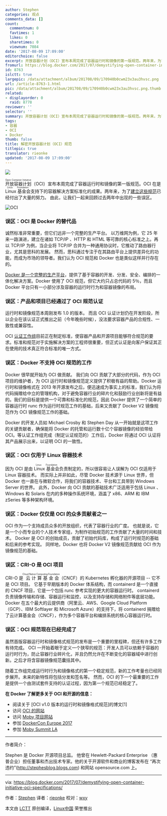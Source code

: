 ```yaml
---
author: Stephen
categories: 观点
comments_data: []
count:
  commentnum: 0
  favtimes: 1
  likes: 0
  sharetimes: 0
  viewnum: 7084
date: '2017-08-09 17:09:00'
editorchoice: false
excerpt: 开放容器计划（OCI）宣布本周完成了容器运行时和镜像的第一版规范。两年来，为了建立这些规范已经付出了大量的努力。 由此，让我们一起来回顾过去两年中出现的一些误区。
fromurl: https://blog.docker.com/2017/07/demystifying-open-container-initiative-oci-specifications/
id: 8763
islctt: true
largepic: /data/attachment/album/201708/09/170940b0cwm23x3au3hvsc.png
url: /article-8763-1.html
pic: /data/attachment/album/201708/09/170940b0cwm23x3au3hvsc.png.thumb.jpg
related:
- displayorder: 0
  raid: 8778
reviewer: ''
selector: ''
summary: 开放容器计划（OCI）宣布本周完成了容器运行时和镜像的第一版规范。两年来，为了建立这些规范已经付出了大量的努力。 由此，让我们一起来回顾过去两年中出现的一些误区。
tags:
- 容器
- OCI
- Docker
thumb: false
title: 解密开放容器计划（OCI）规范
titlepic: true
translator: rieonke
updated: '2017-08-09 17:09:00'
---
```


![](/data/attachment/album/201708/09/170940b0cwm23x3au3hvsc.png)


<ruby> 开放容器计划 <rt>  Open Container Initiative </rt></ruby>（OCI）宣布本周完成了容器运行时和镜像的第一版规范。OCI 在是 <ruby> Linux 基金会 <rt>  Linux Foundation </rt></ruby>支持下的容器解决方案标准化的成果。两年来，为了[建立这些规范](/article-8778-1.html)已经付出了大量的努力。 由此，让我们一起来回顾过去两年中出现的一些误区。


![OCI](/data/attachment/album/201708/09/170949b3z72w5kr72m3y77.png)


### 误区：OCI 是 Docker 的替代品


诚然标准非常重要，但它们远非一个完整的生产平台。 以万维网为例，它 25 年来一路演进，建立在诸如 TCP/IP 、HTTP 和 HTML 等可靠的核心标准之上。再以 TCP/IP 为例，当企业将 TCP/IP 合并为一种通用协议时，它推动了路由器行业，尤其是思科的发展。 然而，思科通过专注于在其路由平台上提供差异化的功能，而成为市场的领导者。我们认为 OCI 规范和 Docker 也是类似这样并行存在的。


[Docker 是一个完整的生产平台](https://www.docker.com/)，提供了基于容器的开发、分发、安全、编排的一体化解决方案。Docker 使用了 OCI 规范，但它大约只占总代码的 5％，而且 Docker 平台只有一小部分涉及容器的运行时行为和容器镜像的布局。


### 误区：产品和项目已经通过了 OCI 规范认证


运行时和镜像规范本周刚发布 1.0 的版本。 而且 OCI 认证计划仍在开发阶段，所以企业在该认证正式推出之前（今年晚些时候），没法要求容器产品的合规性、一致性或兼容性。


OCI [认证工作组](https://github.com/opencontainers/certification)目前正在制定标准，使容器产品和开源项目能够符合规范的要求。标准和规范对于实施解决方案的工程师很重要，但正式认证是向客户保证其正在使用的技术真正符合标准的唯一方式。


### 误区：Docker 不支持 OCI 规范的工作


Docker 很早就开始为 OCI 做贡献。 我们向 OCI 贡献了大部分的代码，作为 OCI 项目的维护者，为 OCI 运行时和镜像规范定义提供了积极有益的帮助。Docker 运行时和镜像格式在 2013 年开源发布之后，便迅速成为事实上的标准，我们认为将代码捐赠给中立的管理机构，对于避免容器行业的碎片化和鼓励行业创新将是有益的。我们的目标是提供一个可靠和标准化的规范，因此 Docker 提供了一个简单的容器运行时 runc 作为运行时规范工作的基础，后来又贡献了 Docker V2 镜像规范作为 OCI 镜像规范工作的基础。


Docker 的开发人员如 Michael Crosby 和 Stephen Day 从一开始就是这项工作的关键贡献者，确保能将 Docker 的托管和运行数十亿个容器镜像的经验带给 OCI。等认证工作组完成（制定认证规范的）工作后，Docker 将通过 OCI 认证将其产品展示出来，以证明 OCI 的一致性。


### 误区：OCI 仅用于 Linux 容器技术


因为 OCI 是由 <ruby> Linux 基金会 <rt>  Linux Foundation </rt></ruby> 负责制定的，所以很容易让人误解为 OCI 仅适用于 Linux 容器技术。 而实际上并非如此，尽管 Docker 技术源于 Linux 世界，但 Docker 也一直在与微软合作，将我们的容器技术、平台和工具带到 Windows Server 的世界。 此外，Docker 向 OCI 贡献的基础技术广泛适用于包括 Linux 、Windows 和 Solaris 在内的多种操作系统环境，涵盖了 x86、ARM 和 IBM zSeries 等多种架构环境。


### 误区：Docker 仅仅是 OCI 的众多贡献者之一


OCI 作为一个支持成员众多的开放组织，代表了容器行业的广度。 也就是说，它是一个小而专业的个人技术专家组，为制作初始规范的工作贡献了大量的时间和技术。 Docker 是 OCI 的创始成员，贡献了初始代码库，构成了运行时规范的基础和后来的参考实现。 同样地，Docker 也将 Docker V2 镜像规范贡献给 OCI 作为镜像规范的基础。


### 误区：CRI-O 是 OCI 项目


CRI-O 是<ruby> 云计算基金会 <rt>  Cloud Native Computing Foundation </rt></ruby>（CNCF）的 Kubernetes 孵化器的开源项目 -- 它不是 OCI 项目。 它基于早期版本的 Docker 体系结构，而 containerd 是一个直接的 CNCF 项目，它是一个包括 runc 参考实现的更大的容器运行时。 containerd 负责镜像传输和存储、容器运行和监控，以及支持存储和网络附件等底层功能。 Docker 在五个最大的云提供商（阿里云、AWS、Google Cloud Platform（GCP）、IBM Softlayer 和 Microsoft Azure）的支持下，将 containerd 捐赠给了云计算基金会（CNCF），作为多个容器平台和编排系统的核心容器运行时。


### 误区：OCI 规范现在已经完成了


虽然首版容器运行时和镜像格式规范的发布是一个重要的里程碑，但还有许多工作有待完成。 OCI 一开始着眼于定义一个狭窄的规范：开发人员可以依赖于容器的运行时行为，防止容器行业碎片化，并且仍然允许在不断变化的容器域中进行创新。之后才将含容器镜像规范囊括其中。


随着工作组完成运行时行为和镜像格式的第一个稳定规范，新的工作考量也已经同步展开。未来的新特性将包括分发和签名等。 然而，OCI 的下一个最重要的工作是提供一个由测试套件支持的认证过程，因为第一个规范已经稳定了。


**在 Docker 了解更多关于 OCI 和开源的信息：**


* 阅读关于 [OCI v1.0 版本的运行时和镜像格式规范]的博文[1]
* 访问 [OCI 的网站](https://www.opencontainers.org/join)
* 访问 [Moby 项目网站](http://mobyproject.org/)
* 参加 [DockerCon Europe 2017](https://europe-2017.dockercon.com/)
* 参加 [Moby Summit LA](https://www.eventbrite.com/e/moby-summit-los-angeles-tickets-35930560273)




---


作者简介：


Stephen 是 Docker 开源项目总监。 他曾在 Hewlett-Packard Enterprise （惠普企业）担任董事和杰出技术专家。他的关于开源软件和商业的博客发布在 “再次违约”(<http://stephesblog.blogs.com>) 和网站 opensource.com 上。




---


via: <https://blog.docker.com/2017/07/demystifying-open-container-initiative-oci-specifications/>


作者：[Stephen](%5B1%5D:https://blog.docker.com/2017/07/oci-release-of-v1-0-runtime-and-image-format-specifications) 译者：[rieonke](https://github.com/rieonke) 校对：[wxy](https://github.com/wxy)


本文由 [LCTT](https://github.com/LCTT/TranslateProject) 原创编译，[Linux中国](https://linux.cn/) 荣誉推出